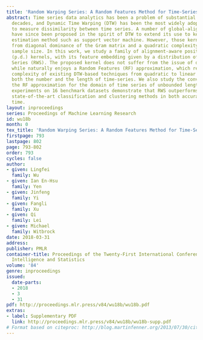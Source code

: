 ```yaml
---
title: 'Random Warping Series: A Random Features Method for Time-Series Embedding'
abstract: Time series data analytics has been a problem of substantial interests for
  decades, and Dynamic Time Warping (DTW) has been the most widely adopted technique
  to measure dissimilarity between time series. A number of global-alignment kernels
  have since been proposed in the spirit of DTW to extend its use to kernel-based
  estimation method such as support vector machine. However, those kernels suffer
  from diagonal dominance of the Gram matrix and a quadratic complexity w.r.t. the
  sample size. In this work, we study a family of alignment-aware positive definite
  (p.d.) kernels, with its feature embedding given by a distribution of Random Warping
  Series (RWS). The proposed kernel does not suffer from the issue of diagonal dominance
  while naturally enjoys a Random Features (RF) approximation, which reduces the computational
  complexity of existing DTW-based techniques from quadratic to linear in terms of
  both the number and the length of time-series. We also study the convergence of
  the RF approximation for the domain of time series of unbounded length. Our extensive
  experiments on 16 benchmark datasets demonstrate that RWS outperforms or matches
  state-of-the-art classification and clustering methods in both accuracy and computational
  time.
layout: inproceedings
series: Proceedings of Machine Learning Research
id: wu18b
month: 0
tex_title: 'Random Warping Series: A Random Features Method for Time-Series Embedding'
firstpage: 793
lastpage: 802
page: 793-802
order: 793
cycles: false
author:
- given: Lingfei
  family: Wu
- given: Ian En-Hsu
  family: Yen
- given: Jinfeng
  family: Yi
- given: Fangli
  family: Xu
- given: Qi
  family: Lei
- given: Michael
  family: Witbrock
date: 2018-03-31
address: 
publisher: PMLR
container-title: Proceedings of the Twenty-First International Conference on Artificial
  Intelligence and Statistics
volume: '84'
genre: inproceedings
issued:
  date-parts:
  - 2018
  - 3
  - 31
pdf: http://proceedings.mlr.press/v84/wu18b/wu18b.pdf
extras:
- label: Supplementary PDF
  link: http://proceedings.mlr.press/v84/wu18b/wu18b-supp.pdf
# Format based on citeproc: http://blog.martinfenner.org/2013/07/30/citeproc-yaml-for-bibliographies/
---
```

